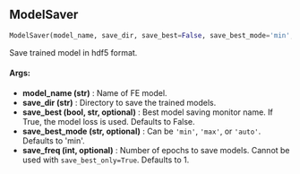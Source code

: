 ## ModelSaver
```python
ModelSaver(model_name, save_dir, save_best=False, save_best_mode='min', save_freq=1)
```
Save trained model in hdf5 format.

#### Args:

* **model_name (str)** :  Name of FE model.
* **save_dir (str)** :  Directory to save the trained models.
* **save_best (bool, str, optional)** :  Best model saving monitor name. If True, the model loss is used. Defaults to            False.
* **save_best_mode (str, optional)** :  Can be `'min'`, `'max'`, or `'auto'`. Defaults to 'min'.
* **save_freq (int, optional)** :  Number of epochs to save models. Cannot be used with `save_best_only=True`. Defaults            to 1.    